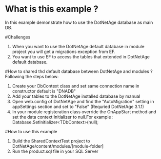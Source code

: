 # What is this example ?
In this example demonstrate how to use the DotNetAge database as main DB.

#Challenges
1. When you want to use the DotNetAge default database in module project you will
get a migrations exception from EF.
2. You want to use EF to access the tables that extended in DotNetAge default database.

#How to shared thd default database between DotNetAge and modules ?
Following  the steps below:

1. Create your DbContext class and set same connection name in constructor default is "DNADB"
2. Add your tables to the DotNetAge installed database by manual
3. Open web.config of DotNetAge and find the "AutoMigration" setting in appSettings section and set to "False" (Requried DotNetAge 3.1.1)
4. In your module registeration class override the OnAppStart method and set the data context Initializer to null.For example :             Database.SetInitializer&lt;TDbContext&gt;(null);

#How to use this example
1. Build the SharedContextTest project to DotNetAge/content/modules/[module-folder]
2. Run the product.sql file in your SQL Server
